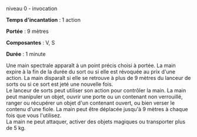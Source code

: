 niveau 0 - invocation

**Temps d'incantation** : 1 action

**Portée** : 9 mètres

**Composantes** : V, S

**Durée** : 1 minute

Une main spectrale apparaît à un point précis choisi à portée. La main expire à la fin de la durée du sort ou si elle est révoquée au prix d'une action. La main disparaît si elle se retrouve à plus de 9 mètres du lanceur de sorts ou si ce sort est jeté une nouvelle fois.  
Le lanceur de sorts peut utiliser son action pour contrôler la main. La main peut manipuler un objet, ouvrir une porte ou un contenant non verrouillé, ranger ou récupérer un objet d'un contenant ouvert, ou bien verser le contenu d'une fiole. La main peut être déplacée jusqu'à 9 mètres à chaque fois que vous l'utilisez.  
La main ne peut attaquer, activer des objets magiques ou transporter plus de 5 kg.